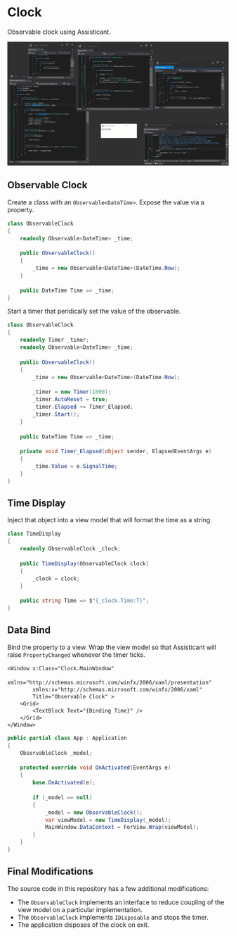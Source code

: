 # Clock

Observable clock using Assisticant.

![Animation of ticking clock window surrounded by source code](./ObservableClock.gif)

## Observable Clock

Create a class with an `Observable<DateTime>`. Expose the value via a property.

```csharp
class ObservableClock
{
    readonly Observable<DateTime> _time;

    public ObservableClock()
    {
        _time = new Observable<DateTime>(DateTime.Now);
    }

    public DateTime Time => _time;
}
```

Start a timer that peridically set the value of the observable.

```csharp
class ObservableClock
{
    readonly Timer _timer;
    readonly Observable<DateTime> _time;

    public ObservableClock()
    {
        _time = new Observable<DateTime>(DateTime.Now);

        _timer = new Timer(1000);
        _timer.AutoReset = true;
        _timer.Elapsed += Timer_Elapsed;
        _timer.Start();
    }

    public DateTime Time => _time;

    private void Timer_Elapsed(object sender, ElapsedEventArgs e)
    {
        _time.Value = e.SignalTime;
    }
}
```

## Time Display

Inject that object into a view model that will format the time as a string.

```csharp
class TimeDisplay
{
    readonly ObservableClock _clock;

    public TimeDisplay(ObservableClock clock)
    {
        _clock = clock;
    }

    public string Time => $"{_clock.Time:T}";
}
```

## Data Bind

Bind the property to a view. Wrap the view model so that Assisticant will raise `PropertyChanged` whenever the timer ticks.

```xaml
<Window x:Class="Clock.MainWindow"
        xmlns="http://schemas.microsoft.com/winfx/2006/xaml/presentation"
        xmlns:x="http://schemas.microsoft.com/winfx/2006/xaml"
        Title="Observable Clock" >
    <Grid>
        <TextBlock Text="{Binding Time}" />
    </Grid>
</Window>
```

```csharp
public partial class App : Application
{
    ObservableClock _model;

    protected override void OnActivated(EventArgs e)
    {
        base.OnActivated(e);

        if (_model == null)
        {
            _model = new ObservableClock();
            var viewModel = new TimeDisplay(_model);
            MainWindow.DataContext = ForView.Wrap(viewModel);
        }
    }
}
```

## Final Modifications

The source code in this repository has a few additional modifications:

- The `ObservableClock` implements an interface to reduce coupling of the view model on a particular implementation.
- The `ObservableClock` implements `IDisposable` and stops the timer.
- The application disposes of the clock on exit.